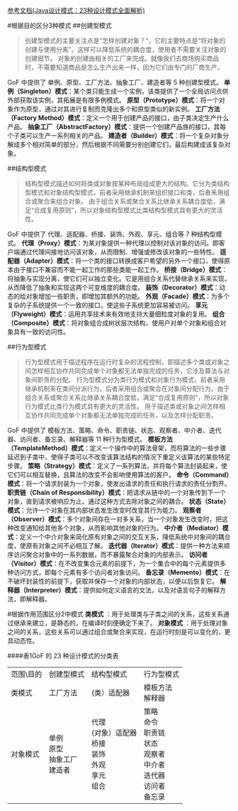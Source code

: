 [参考文档(Java设计模式：23种设计模式全面解析)](http://c.biancheng.net/design_pattern/)

 #根据目的区分3种模式
 ##创建型模式
 > 创建型模式的主要关注点是“怎样创建对象？”，它的主要特点是“将对象的创建与使用分离”。这样可以降低系统的耦合度，使用者不需要关注对象的创建细节，
 > 对象的创建由相关的工厂来完成。就像我们去商场购买商品时，不需要知道商品是怎么生产出来一样，因为它们由专门的厂商生产。

 GoF 中提供了 单例、原型、工厂方法、抽象工厂、建造者等 5 种创建型模式。
  **单例（Singleton）模式**：某个类只能生成一个实例，该类提供了一个全局访问点供外部获取该实例，其拓展是有限多例模式。
  **原型（Prototype）模式**：将一个对象作为原型，通过对其进行复制而克隆出多个和原型类似的新实例。
  **工厂方法（Factory Method）模式**：定义一个用于创建产品的接口，由子类决定生产什么产品。
  **抽象工厂（AbstractFactory）模式**：提供一个创建产品族的接口，其每个子类可以生产一系列相关的产品。
  **建造者（Builder）模式**：将一个复杂对象分解成多个相对简单的部分，然后根据不同需要分别创建它们，最后构建成该复杂对象。

 ##结构型模式
 > 结构型模式描述如何将类或对象按某种布局组成更大的结构。它分为类结构型模式和对象结构型模式，前者采用继承机制来组织接口和类，后者釆用组合或聚合来组合对象。
 > 由于组合关系或聚合关系比继承关系耦合度低，满足“合成复用原则”，所以对象结构型模式比类结构型模式具有更大的灵活性。

 GoF 中提供了 代理、适配器、桥接、装饰、外观、享元、组合等 7 种结构型模式。
  **代理（Proxy）模式**：为某对象提供一种代理以控制对该对象的访问。即客户端通过代理间接地访问该对象，从而限制、增强或修改该对象的一些特性。
  **适配器（Adapter）模式**：将一个类的接口转换成客户希望的另外一个接口，使得原本由于接口不兼容而不能一起工作的那些类能一起工作。
  **桥接（Bridge）模式**：将抽象与实现分离，使它们可以独立变化。它是用组合关系代替继承关系来实现，从而降低了抽象和实现这两个可变维度的耦合度。
  **装饰（Decorator）模式**：动态的给对象增加一些职责，即增加其额外的功能。
  **外观（Facade）模式**：为多个复杂的子系统提供一个一致的接口，使这些子系统更加容易被访问。
  **享元（Flyweight）模式**：运用共享技术来有效地支持大量细粒度对象的复用。
  **组合（Composite）模式**：将对象组合成树状层次结构，使用户对单个对象和组合对象具有一致的访问性。

 ##行为型模式
 > 行为型模式用于描述程序在运行时复杂的流程控制，即描述多个类或对象之间怎样相互协作共同完成单个对象都无法单独完成的任务，它涉及算法与对象间职责的分配。
 > 行为型模式分为类行为模式和对象行为模式，前者采用继承机制来在类间分派行为，后者采用组合或聚合在对象间分配行为。由于组合关系或聚合关系比继承关系耦合度低，满足“合成复用原则”，所以对象行为模式比类行为模式具有更大的灵活性。
 用于描述类或对象之间怎样相互协作共同完成单个对象都无法单独完成的任务，以及怎样分配职责。

 GoF 中提供了 模板方法、策略、命令、职责链、状态、观察者、中介者、迭代器、访问者、备忘录、解释器等 11 种行为型模式。
  **模板方法（TemplateMethod）模式**：定义一个操作中的算法骨架，而将算法的一些步骤延迟到子类中，使得子类可以不改变该算法结构的情况下重定义该算法的某些特定步骤。
  **策略（Strategy）模式**：定义了一系列算法，并将每个算法封装起来，使它们可以相互替换，且算法的改变不会影响使用算法的客户。
  **命令（Command）模式**：将一个请求封装为一个对象，使发出请求的责任和执行请求的责任分割开。
  **职责链（Chain of Responsibility）模式**：把请求从链中的一个对象传到下一个对象，直到请求被响应为止。通过这种方式去除对象之间的耦合。
  **状态（State）模式**：允许一个对象在其内部状态发生改变时改变其行为能力。
  **观察者（Observer）模式**：多个对象间存在一对多关系，当一个对象发生改变时，把这种改变通知给其他多个对象，从而影响其他对象的行为。
  **中介者（Mediator）模式**：定义一个中介对象来简化原有对象之间的交互关系，降低系统中对象间的耦合度，使原有对象之间不必相互了解。
  **迭代器（Iterator）模式**：提供一种方法来顺序访问聚合对象中的一系列数据，而不暴露聚合对象的内部表示。
  **访问者（Visitor）模式**：在不改变集合元素的前提下，为一个集合中的每个元素提供多种访问方式，即每个元素有多个访问者对象访问。
  **备忘录（Memento）模式**：在不破坏封装性的前提下，获取并保存一个对象的内部状态，以便以后恢复它。
  **解释器（Interpreter）模式**：提供如何定义语言的文法，以及对语言句子的解释方法，即解释器。

 #根据作用范围区分2中模式
 **类模式** ：用于处理类与子类之间的关系，这些关系通过继承来建立，是静态的，在编译时刻便确定下来了。
 **对象模式** ：用于处理对象之间的关系，这些关系可以通过组合或聚合来实现，在运行时刻是可以变化的，更具动态性。

 ####表1GoF 的 23 种设计模式的分类表
 <table>
     <tr>
         <td>范围\目的</td> 
         <td>创建型模式</td> 
         <td>结构型模式</td> 
         <td>行为型模式</td> 
    </tr>
    <tr>
         <td>类模式</td> 
         <td>工厂方法</td> 
         <td>(类）适配器</td> 
         <td>模板方法<br>解释器</td> 
    </tr>
     <tr>
         <td >对象模式</td>    
         <td >单例<br>原型<br>抽象工厂<br>建造者</td>  
         <td >代理<br>(对象）适配器<br>桥接<br>装饰<br>外观<br>享元<br>组合</td>  
         <td >策略<br>命令<br>职责链<br>状态<br>观察者<br>中介者<br>迭代器<br>访问者<br>备忘录</td>  
     </tr>
 </table>


 
